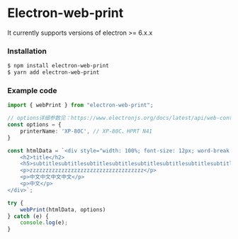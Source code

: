 # Electron-web-print
It currently supports versions of electron >= 6.x.x

### Installation
```bash
$ npm install electron-web-print
$ yarn add electron-web-print
```

### Example code
```typescript
import { webPrint } from "electron-web-print";

// options详细参数见：https://www.electronjs.org/docs/latest/api/web-contents#contentsprintoptions-callback
const options = {
    printerName: 'XP-80C', // XP-80C、HPRT N41
}

const htmlData = `<div style="width: 100%; font-size: 12px; word-break: break-all;">
    <h2>title</h2>
    <h5>subtitlesubtitlesubtitlesubtitlesubtitlesubtitlesubtitlesubtitlesubtitlesubtitlesubtitlesubtitle</h5>
    <p>zzzzzzzzzzzzzzzzzzzzzzzzzzzzzzzzzzzz</p>
    <p>中文中文中文中文</p>
    <p>中文</p>
</div>`;

try {
    webPrint(htmlData, options)
} catch (e) {
    console.log(e);
}
```
